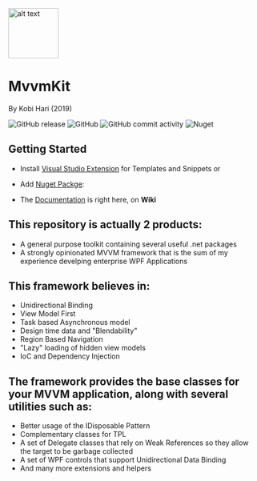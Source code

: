 <img src="https://camo.githubusercontent.com/4f4231b7e0f31e2097e43439ad141c0011aaef58/687474703a2f2f7777772e6170706c69636f6c6f72732e636f6d2f77702d636f6e74656e742f75706c6f6164732f323031392f30312f49636f6e2d312e706e67" alt="alt text" data-canonical-src="http://www.applicolors.com/wp-content/uploads/2019/01/Icon-1.png" width="100">

# MvvmKit
By Kobi Hari (2019)

![GitHub release](https://img.shields.io/github/release-pre/kobi2294/mvvmKit.svg?style=plastic)
![GitHub](https://img.shields.io/github/license/kobi2294/MvvmKit.svg?style=plastic)
![GitHub commit activity](https://img.shields.io/github/commit-activity/m/kobi2294/MvvmKit.svg?style=plastic)
![Nuget](https://img.shields.io/nuget/v/mvvmKit.svg?style=plastic)

## Getting Started
* Install [Visual Studio Extension](https://marketplace.visualstudio.com/items?itemName=kobi2294.MvvmKit) for Templates and Snippets
or
* Add [Nuget Packge](https://www.nuget.org/packages/MvvmKit/):

* The [Documentation](https://github.com/kobi2294/MvvmKit/wiki) is right here, on **Wiki**

## This repository is actually 2 products: 
* A general purpose toolkit containing several useful .net packages
* A strongly opinionated MVVM framework that is the sum of my experience develping enterprise WPF Applications

## This framework believes in:
* Unidirectional Binding
* View Model First
* Task based Asynchronous model
* Design time data and "Blendability"
* Region Based Navigation
* "Lazy" loading of hidden view models
* IoC and Dependency Injection

## The framework provides the base classes for your MVVM application, along with several utilities such as:
* Better usage of the IDisposable Pattern
* Complementary classes for TPL
* A set of Delegate classes that rely on Weak References so they allow the target to be garbage collected
* A set of WPF controls that support Unidirectional Data Binding
* And many more extensions and helpers
